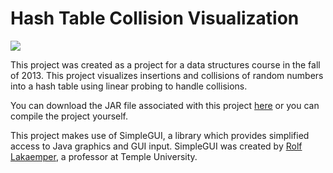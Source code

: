 Hash Table Collision Visualization
==================================

![](https://raw.github.com/bjcrawford/VisualHashTable/master/res/screen.png)

This project was created as a project for a data structures course in the fall of 2013. This project visualizes insertions and collisions of random numbers into a hash table using linear probing to handle collisions.

You can download the JAR file associated with this project [here](http://raw.github.com/bjcrawford/VisualHashTable/master/BC_VisualHashTable.jar) or you can compile the project yourself.

This project makes use of SimpleGUI, a library which provides simplified access to Java graphics and GUI input. SimpleGUI was created by [Rolf Lakaemper](http://www.temple.edu/cis/directory/tenure/lakaemper.html), a professor at Temple University.